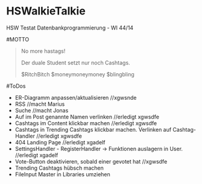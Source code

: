 # HSWalkieTalkie
HSW Testat Datenbankprogrammierung - WI 44/14

#MOTTO
> No more hastags!
>
>Der duale Student setzt nur
>noch Cashtags.
>
>$RitchBitch
>$moneymoneymoney
>$blingbling

#ToDos
* ER-Diagramm anpassen/aktualisieren //xgwsnde
* RSS        //macht Marius
* Suche      //macht Jonas
* Auf im Post genannte Namen verlinken //erledigt xgwsdfe
* Cashtags im Content klickbar machen   //erledigt xgwsdfe
* Cashtags in Trending Cashtags klickbar machen. Verlinken auf Cashtag-Handler //erledigt xgwsdfe
* 404 Landing Page //erledigt xgadelf
* SettingsHandler - RegisterHandler -> Funktionen auslagern in User. //erledigt xgadelf
* Vote-Button deaktivieren, sobald einer gevotet hat //xgwsdfe
* Trending Cashtags hübsch machen
* FileInput Master in Libraries umziehen

